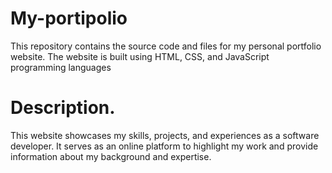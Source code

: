 # My-portipolio
This repository contains the source code and files for my personal portfolio website. The website is built using HTML, CSS, and JavaScript programming languages
# Description.
This website showcases my skills, projects, and experiences as a software developer. It serves as an online platform to highlight my work and provide information about my background and expertise.
